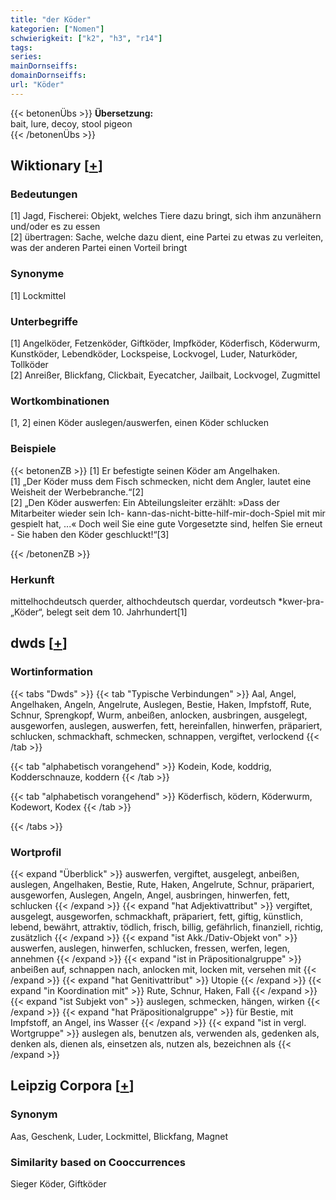 ```yaml
---
title: "der Köder"
kategorien: ["Nomen"]
schwierigkeit: ["k2", "h3", "r14"]
tags:
series:
mainDornseiffs:
domainDornseiffs:
url: "Köder"
---
```


{{< betonenÜbs >}}
**Übersetzung:**  
bait, lure, decoy, stool pigeon  
{{< /betonenÜbs >}}

## Wiktionary [[+](https://de.wiktionary.org/wiki/Köder)]

### Bedeutungen
[1] Jagd, Fischerei: Objekt, welches Tiere dazu bringt, sich ihm anzunähern und/oder es zu essen  
[2] übertragen: Sache, welche dazu dient, eine Partei zu etwas zu verleiten, was der anderen Partei einen Vorteil bringt  

### Synonyme
[1] Lockmittel  

### Unterbegriffe
[1] Angelköder, Fetzenköder, Giftköder, Impfköder, Köderfisch, Köderwurm, Kunstköder, Lebendköder, Lockspeise, Lockvogel, Luder, Naturköder, Tollköder  
[2] Anreißer, Blickfang, Clickbait, Eyecatcher, Jailbait, Lockvogel, Zugmittel  

### Wortkombinationen
[1, 2] einen Köder auslegen/auswerfen, einen Köder schlucken  

### Beispiele
{{< betonenZB >}}
[1] Er befestigte seinen Köder am Angelhaken.  
[1] „Der Köder muss dem Fisch schmecken, nicht dem Angler, lautet eine Weisheit der Werbebranche.“[2]  
[2] „Den Köder auswerfen: Ein Abteilungsleiter erzählt: »Dass der Mitarbeiter wieder sein Ich- kann-das-nicht-bitte-hilf-mir-doch-Spiel mit mir gespielt hat, ...« Doch weil Sie eine gute Vorgesetzte sind, helfen Sie erneut - Sie haben den Köder geschluckt!“[3]  

{{< /betonenZB >}}
### Herkunft
mittelhochdeutsch querder, althochdeutsch querdar, vordeutsch *kwer-þra- „Köder“, belegt seit dem 10. Jahrhundert[1]  



## dwds [[+](https://www.dwds.de/wb/Köder)]

### Wortinformation
{{< tabs "Dwds" >}}
{{< tab "Typische Verbindungen" >}}
Aal, Angel, Angelhaken, Angeln, Angelrute, Auslegen, Bestie, Haken, Impfstoff, Rute, Schnur, Sprengkopf, Wurm, anbeißen, anlocken, ausbringen, ausgelegt, ausgeworfen, auslegen, auswerfen, fett, hereinfallen, hinwerfen, präpariert, schlucken, schmackhaft, schmecken, schnappen, vergiftet, verlockend
{{< /tab >}}

{{< tab "alphabetisch vorangehend" >}}
Kodein, Kode, koddrig, Kodderschnauze, koddern
{{< /tab >}}

{{< tab "alphabetisch vorangehend" >}}
Köderfisch, ködern, Köderwurm, Kodewort, Kodex
{{< /tab >}}

{{< /tabs >}}

### Wortprofil
{{< expand "Überblick" >}} auswerfen, vergiftet, ausgelegt, anbeißen, auslegen, Angelhaken, Bestie, Rute, Haken, Angelrute, Schnur, präpariert, ausgeworfen, Auslegen, Angeln, Angel, ausbringen, hinwerfen, fett, schlucken {{< /expand >}}
{{< expand "hat Adjektivattribut" >}} vergiftet, ausgelegt, ausgeworfen, schmackhaft, präpariert, fett, giftig, künstlich, lebend, bewährt, attraktiv, tödlich, frisch, billig, gefährlich, finanziell, richtig, zusätzlich {{< /expand >}}
{{< expand "ist Akk./Dativ-Objekt von" >}} auswerfen, auslegen, hinwerfen, schlucken, fressen, werfen, legen, annehmen {{< /expand >}}
{{< expand "ist in Präpositionalgruppe" >}} anbeißen auf, schnappen nach, anlocken mit, locken mit, versehen mit {{< /expand >}}
{{< expand "hat Genitivattribut" >}} Utopie {{< /expand >}}
{{< expand "in Koordination mit" >}} Rute, Schnur, Haken, Fall {{< /expand >}}
{{< expand "ist Subjekt von" >}} auslegen, schmecken, hängen, wirken {{< /expand >}}
{{< expand "hat Präpositionalgruppe" >}} für Bestie, mit Impfstoff, an Angel, ins Wasser {{< /expand >}}
{{< expand "ist in vergl. Wortgruppe" >}} auslegen als, benutzen als, verwenden als, gedenken als, denken als, dienen als, einsetzen als, nutzen als, bezeichnen als {{< /expand >}}

## Leipzig Corpora [[+](https://corpora.uni-leipzig.de/en/res?word=Köder&corpusId=deu_newscrawl-public_2018)]


### Synonym
Aas, Geschenk, Luder, Lockmittel, Blickfang, Magnet


### Similarity based on Cooccurrences
Sieger Köder, Giftköder


